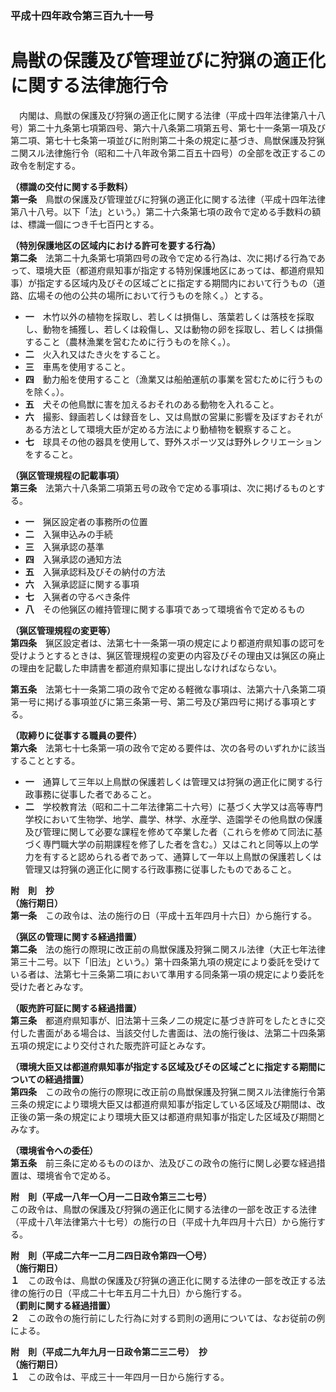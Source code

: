 ### 平成十四年政令第三百九十一号  
# 鳥獣の保護及び管理並びに狩猟の適正化に関する法律施行令  
　内閣は、鳥獣の保護及び狩猟の適正化に関する法律（平成十四年法律第八十八号）第二十九条第七項第四号、第六十八条第二項第五号、第七十一条第一項及び第二項、第七十七条第一項並びに附則第二十条の規定に基づき、鳥獣保護及狩猟ニ関スル法律施行令（昭和二十八年政令第二百五十四号）の全部を改正するこの政令を制定する。  
  
**（標識の交付に関する手数料）**  
**第一条**　鳥獣の保護及び管理並びに狩猟の適正化に関する法律（平成十四年法律第八十八号。以下「法」という。）第二十六条第七項の政令で定める手数料の額は、標識一個につき千七百円とする。  
  
**（特別保護地区の区域内における許可を要する行為）**  
**第二条**　法第二十九条第七項第四号の政令で定める行為は、次に掲げる行為であって、環境大臣（都道府県知事が指定する特別保護地区にあっては、都道府県知事）が指定する区域内及びその区域ごとに指定する期間内において行うもの（道路、広場その他の公共の場所において行うものを除く。）とする。  
* **一**　木竹以外の植物を採取し、若しくは損傷し、落葉若しくは落枝を採取し、動物を捕獲し、若しくは殺傷し、又は動物の卵を採取し、若しくは損傷すること（農林漁業を営むために行うものを除く。）。  
* **二**　火入れ又はたき火をすること。  
* **三**　車馬を使用すること。  
* **四**　動力船を使用すること（漁業又は船舶運航の事業を営むために行うものを除く。）。  
* **五**　犬その他鳥獣に害を加えるおそれのある動物を入れること。  
* **六**　撮影、録画若しくは録音をし、又は鳥獣の営巣に影響を及ぼすおそれがある方法として環境大臣が定める方法により動植物を観察すること。  
* **七**　球具その他の器具を使用して、野外スポーツ又は野外レクリエーションをすること。  
  
**（猟区管理規程の記載事項）**  
**第三条**　法第六十八条第二項第五号の政令で定める事項は、次に掲げるものとする。  
* **一**　猟区設定者の事務所の位置  
* **二**　入猟申込みの手続  
* **三**　入猟承認の基準  
* **四**　入猟承認の通知方法  
* **五**　入猟承認料及びその納付の方法  
* **六**　入猟承認証に関する事項  
* **七**　入猟者の守るべき条件  
* **八**　その他猟区の維持管理に関する事項であって環境省令で定めるもの  
  
**（猟区管理規程の変更等）**  
**第四条**　猟区設定者は、法第七十一条第一項の規定により都道府県知事の認可を受けようとするときは、猟区管理規程の変更の内容及びその理由又は猟区の廃止の理由を記載した申請書を都道府県知事に提出しなければならない。  
  
**第五条**　法第七十一条第二項の政令で定める軽微な事項は、法第六十八条第二項第一号に掲げる事項並びに第三条第一号、第二号及び第四号に掲げる事項とする。  
  
**（取締りに従事する職員の要件）**  
**第六条**　法第七十七条第一項の政令で定める要件は、次の各号のいずれかに該当することとする。  
* **一**　通算して三年以上鳥獣の保護若しくは管理又は狩猟の適正化に関する行政事務に従事した者であること。  
* **二**　学校教育法（昭和二十二年法律第二十六号）に基づく大学又は高等専門学校において生物学、地学、農学、林学、水産学、造園学その他鳥獣の保護及び管理に関して必要な課程を修めて卒業した者（これらを修めて同法に基づく専門職大学の前期課程を修了した者を含む。）又はこれと同等以上の学力を有すると認められる者であって、通算して一年以上鳥獣の保護若しくは管理又は狩猟の適正化に関する行政事務に従事したものであること。  
  
**附　則　抄**  
**（施行期日）**  
**第一条**　この政令は、法の施行の日（平成十五年四月十六日）から施行する。  
  
**（猟区の管理に関する経過措置）**  
**第二条**　法の施行の際現に改正前の鳥獣保護及狩猟ニ関スル法律（大正七年法律第三十二号。以下「旧法」という。）第十四条第九項の規定により委託を受けている者は、法第七十三条第二項において準用する同条第一項の規定により委託を受けた者とみなす。  
  
**（販売許可証に関する経過措置）**  
**第三条**　都道府県知事が、旧法第十三条ノ二の規定に基づき許可をしたときに交付した書面がある場合は、当該交付した書面は、法の施行後は、法第二十四条第五項の規定により交付された販売許可証とみなす。  
  
**（環境大臣又は都道府県知事が指定する区域及びその区域ごとに指定する期間についての経過措置）**  
**第四条**　この政令の施行の際現に改正前の鳥獣保護及狩猟ニ関スル法律施行令第三条の規定により環境大臣又は都道府県知事が指定している区域及び期間は、改正後の第一条の規定により環境大臣又は都道府県知事が指定した区域及び期間とみなす。  
  
**（環境省令への委任）**  
**第五条**　前三条に定めるもののほか、法及びこの政令の施行に関し必要な経過措置は、環境省令で定める。  
  
**附　則（平成一八年一〇月一二日政令第三二七号）**  
この政令は、鳥獣の保護及び狩猟の適正化に関する法律の一部を改正する法律（平成十八年法律第六十七号）の施行の日（平成十九年四月十六日）から施行する。  
  
**附　則（平成二六年一二月二四日政令第四一〇号）**  
**（施行期日）**  
**１**　この政令は、鳥獣の保護及び狩猟の適正化に関する法律の一部を改正する法律の施行の日（平成二十七年五月二十九日）から施行する。  
**（罰則に関する経過措置）**  
**２**　この政令の施行前にした行為に対する罰則の適用については、なお従前の例による。  
  
**附　則（平成二九年九月一日政令第二三二号）　抄**  
**（施行期日）**  
**１**　この政令は、平成三十一年四月一日から施行する。  
  
